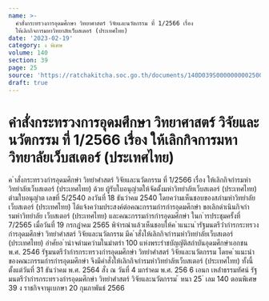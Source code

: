 ```yaml
---
name: >-
  คำสั่งกระทรวงการอุดมศึกษา วิทยาศาสตร์ วิจัยและนวัตกรรม ที่ 1/2566 เรื่อง
  ให้เลิกกิจการมหาวิทยาลัยเว็บสเตอร์ (ประเทศไทย)
date: '2023-02-19'
category: ง พิเศษ
volume: 140
section: 39
page: 25
source: 'https://ratchakitcha.soc.go.th/documents/140D039S0000000002500.pdf'
draft: true
---
```


# คำสั่งกระทรวงการอุดมศึกษา วิทยาศาสตร์ วิจัยและนวัตกรรม ที่ 1/2566 เรื่อง ให้เลิกกิจการมหาวิทยาลัยเว็บสเตอร์ (ประเทศไทย)

ค ําสั่งกระทรวงกํารอุดมศึกษํา วิทยําศําสตร์ วิจัยและนวัตกรรม ที่ 1/2566 เรื่อง ให้เลิกกิจกํารมหําวิทยําลัยเว็บสเตอร์ (ประเทศไทย) ด้วย ผู้รับใบอนุญําตให้จัดตั้งมหําวิทยําลัยเว็บสเตอร์ (ประเทศไทย) ตํามใบอนุญําต เลขที่ 5/2540 ลงวันที่ 18 ธันวําคม 2540 โดยควํามเห็นชอบของสภํามหําวิทยําลัยเว็บสเตอร์ (ประเทศไทย) ได้แจ้งควํามประสงค์ต่อคณะกรรมกํารกํารอุดมศึกษํา ขอเลิกดําเนินกิจกํารมหําวิทยําลัย เว็บสเตอร์ (ประเทศไทย) และคณะกรรมกํารกํารอุดมศึกษํา ในก ํารประชุมครั้งที่ 7/2565 เมื่อวันที่ 19 กรกฎําคม 2565 พิจํารณําแล้วเห็นชอบให้ค ําแนะน ํารัฐมนตรีว่ํากํารกระทรวง กํารอุดมศึกษํา วิทยําศําสตร์ วิจัยและนวัตกรรม มีค ําสั่งให้เลิกกิจกํารมหําวิทยําลัยเว็บสเตอร์ (ประเทศไทย) อําศัยอ ํานําจตํามควํามในมําตรํา 100 แห่งพระรําชบัญญัติสถําบันอุดมศึกษําเอกชน พ.ศ. 2546 รัฐมนตรีว่ํากํารกระทรวงกํารอุดมศึกษํา วิทยําศําสตร์ วิจัยและนวัตกรรม โดยค ําแนะนํา ของคณะกรรมกํารกํารอุดมศึกษํา จึงมีคําสั่งให้เลิกกิจกํารมหําวิทยําลัยเว็บสเตอร์ (ประเทศไทย) ทั้งนี้ ตั้งแต่วันที่ 31 ธันวําคม พ.ศ. 2564 สั่ง ณ วันที่ 4 มกรําคม พ.ศ. 256 6 เอนก เหล่ําธรรมทัศน์ รัฐมนตรีว่ํากํารกระทรวงกํารอุดมศึกษํา วิทยําศําสตร์ วิจัยและนวัตกรรม ้ หนา 25 ่ เลม 140 ตอนพิเศษ 39 ง ราชกิจจานุเบกษา 20 กุมภาพันธ์ 2566
